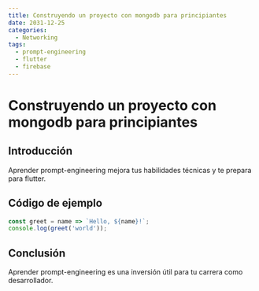 ```yaml
---
title: Construyendo un proyecto con mongodb para principiantes
date: 2031-12-25
categories:
  - Networking
tags:
  - prompt-engineering
  - flutter
  - firebase
---
```


# Construyendo un proyecto con mongodb para principiantes

## Introducción

Aprender prompt-engineering mejora tus habilidades técnicas y te prepara para flutter.

## Código de ejemplo

```javascript
const greet = name => `Hello, ${name}!`;
console.log(greet('world'));
```

## Conclusión

Aprender prompt-engineering es una inversión útil para tu carrera como desarrollador.